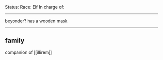 Status: 
Race: Elf
In charge of:

---

beyonder?
has a wooden mask

---

## family

companion of [[illirem]]